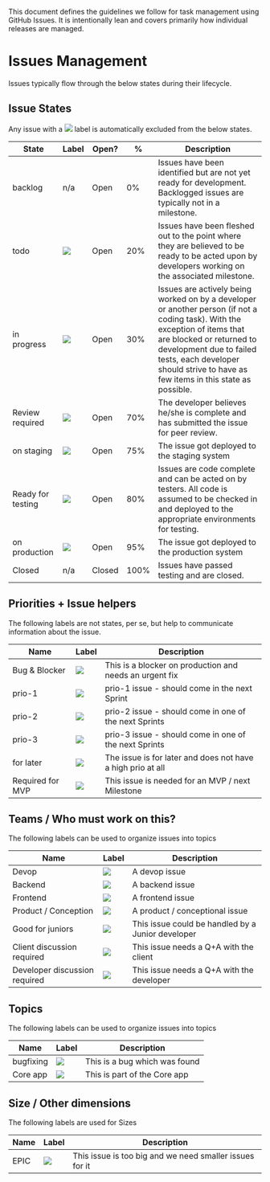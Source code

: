This document defines the guidelines we follow for task management using GitHub Issues.  It is intentionally lean and covers primarily how individual releases are managed.

# Issues Management
Issues typically flow through the below states during their lifecycle.

## Issue States

Any issue with a ![](img-labels/trash.png) label is automatically excluded from the below states.

State | Label | Open? | % | Description
---|---|---|---|---
backlog | n/a | Open | 0% | Issues have been identified but are not yet ready for development. Backlogged issues are typically not in a milestone.
todo | ![](img-labels/ready.png) | Open  | 20% | Issues have been fleshed out to the point where they are believed to be ready to be acted upon by developers working on the associated milestone.
in progress | ![](img-labels/in-progress.png) | Open | 30% | Issues are actively being worked on by a developer or another person (if not a coding task).  With the exception of items that are blocked or returned to development due to failed tests, each developer should strive to have as few items in this state as possible.
Review required | ![](img-labels/in-review.png) | Open | 70% | The developer believes he/she is complete and has submitted the issue for peer review.
on staging | ![](img-labels/in-review.png) | Open | 75% | The issue got deployed to the staging system
Ready for testing | ![](img-labels/feature-testing.png) | Open | 80% | Issues are code complete and can be acted on by testers.  All code is assumed to be checked in and deployed to the appropriate environments for testing.
on production | ![](img-labels/in-review.png) | Open | 95% | The issue got deployed to the production system
Closed | n/a | Closed | 100% | Issues have passed testing and are closed.

## Priorities + Issue helpers

The following labels are not states, per se, but help to communicate information about the issue.

Name | Label | Description
---| ---|----
Bug & Blocker | ![](img-labels/prio-1.png) | This is a blocker on production and needs an urgent fix
prio-1 | ![](img-labels/bug-dev.png) | prio-1 issue - should come in the next Sprint
prio-2 | ![](img-labels/bug-prod.png) | prio-2 issue - should come in one of the next Sprints
prio-3 | ![](img-labels/help-wanted.png) | prio-3 issue - should come in one of the next Sprints
for later | ![](img-labels/help-wanted.png) | The issue is for later and does not have a high prio at all
Required for MVP | ![](img-labels/test-failed.png) | This issue is needed for an MVP / next Milestone

## Teams / Who must work on this?

The following labels can be used to organize issues into topics

Name | Label | Description
---| ---|----
Devop | ![](img-labels/test-failed.png) | A devop issue
Backend | ![](img-labels/test-failed.png) | A backend issue
Frontend | ![](img-labels/test-failed.png) | A frontend issue
Product / Conception | ![](img-labels/test-failed.png) | A product / conceptional issue
Good for juniors | ![](img-labels/test-failed.png) | This issue could be handled by a Junior developer
Client discussion required | ![](img-labels/test-failed.png) | This issue needs a Q+A with the client
Developer discussion required | ![](img-labels/test-failed.png) | This issue needs a Q+A with the developer 

## Topics

The following labels can be used to organize issues into topics

Name | Label | Description
---| ---|----
bugfixing| ![](img-labels/requirement.png) | This is a bug which was found
Core app | ![](img-labels/prio-1.png) | This is part of the Core app

## Size / Other dimensions

The following labels are used for Sizes

Name | Label | Description
---| ---|----
EPIC | ![](img-labels/test-failed.png) | This issue is too big and we need smaller issues for it

